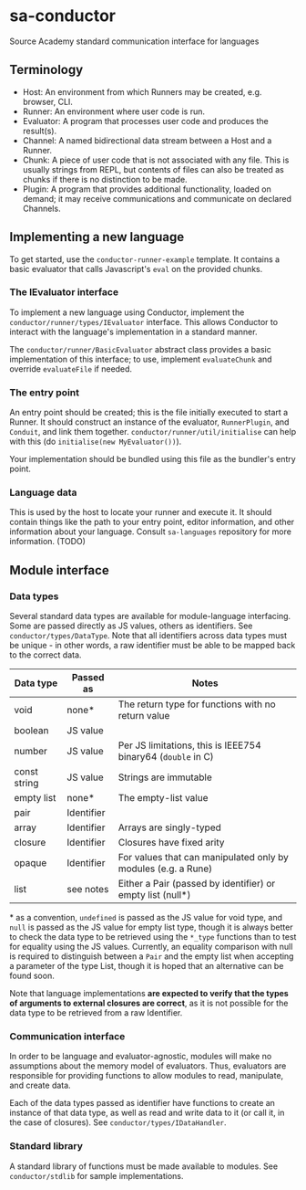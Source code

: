 # sa-conductor

Source Academy standard communication interface for languages

## Terminology

- Host: An environment from which Runners may be created, e.g. browser, CLI.
- Runner: An environment where user code is run.
- Evaluator: A program that processes user code and produces the result(s).
- Channel: A named bidirectional data stream between a Host and a Runner.
- Chunk: A piece of user code that is not associated with any file.
  This is usually strings from REPL, but contents of files can also be treated as chunks if there is no distinction to be made.
- Plugin: A program that provides additional functionality, loaded on demand;
  it may receive communications and communicate on declared Channels.

## Implementing a new language

To get started, use the `conductor-runner-example` template. It contains a basic evaluator that calls Javascript's `eval` on the provided chunks.

### The IEvaluator interface

To implement a new language using Conductor, implement the `conductor/runner/types/IEvaluator` interface.
This allows Conductor to interact with the language's implementation in a standard manner.

The `conductor/runner/BasicEvaluator` abstract class provides a basic implementation of this interface;
to use, implement `evaluateChunk` and override `evaluateFile` if needed.

### The entry point

An entry point should be created; this is the file initially executed to start a Runner.
It should construct an instance of the evaluator, `RunnerPlugin`, and `Conduit`, and link them together.
`conductor/runner/util/initialise` can help with this (do `initialise(new MyEvaluator())`).

Your implementation should be bundled using this file as the bundler's entry point.

### Language data

This is used by the host to locate your runner and execute it.
It should contain things like the path to your entry point, editor information, and other information about your language.
Consult `sa-languages` repository for more information. (TODO)

## Module interface

### Data types

Several standard data types are available for module-language interfacing.
Some are passed directly as JS values, others as identifiers. See `conductor/types/DataType`.
Note that all identifiers across data types must be unique - in other words, a raw identifier must be able to be mapped back to the correct data.

| Data type    | Passed as  | Notes                                                         |
| ------------ | ---------- | ------------------------------------------------------------- |
| void         | none\*     | The return type for functions with no return value            |
| boolean      | JS value   |                                                               |
| number       | JS value   | Per JS limitations, this is IEEE754 binary64 (`double` in C)  |
| const string | JS value   | Strings are immutable                                         |
| empty list   | none\*     | The empty-list value                                          |
| pair         | Identifier |                                                               |
| array        | Identifier | Arrays are singly-typed                                       |
| closure      | Identifier | Closures have fixed arity                                     |
| opaque       | Identifier | For values that can manipulated only by modules (e.g. a Rune) |
| list         | see notes  | Either a Pair (passed by identifier) or empty list (null\*)   |

\* as a convention, `undefined` is passed as the JS value for void type, and `null` is passed as the JS value for empty list type,
though it is always better to check the data type to be retrieved using the `*_type` functions than to test for equality using the JS values.
Currently, an equality comparison with null is required to distinguish between a `Pair` and the empty list when accepting a parameter of the type List,
though it is hoped that an alternative can be found soon.

Note that language implementations **are expected to verify that the types of arguments to external closures are correct**,
as it is not possible for the data type to be retrieved from a raw Identifier.

### Communication interface

In order to be language and evaluator-agnostic, modules will make no assumptions about the memory model of evaluators.
Thus, evaluators are responsible for providing functions to allow modules to read, manipulate, and create data.

Each of the data types passed as identifier have functions to create an instance of that data type,
as well as read and write data to it (or call it, in the case of closures). See `conductor/types/IDataHandler`.

### Standard library

A standard library of functions must be made available to modules. See `conductor/stdlib` for sample implementations.
